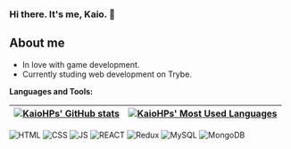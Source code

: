 ### Hi there. It's me, Kaio. 👋

## About me

- In love with game development.
- Currently studing web development on Trybe.

**Languages and Tools:** 

| <a href="https://github.com/anuraghazra/github-readme-stats"><img align="center" src="https://github-readme-stats.vercel.app/api?username=KaioHPs&show_icons=true&include_all_commits=true&theme=gotham&hide_border=true&bg_color=20232A" alt="KaioHPs' GitHub stats" /></a> | <a href="https://github.com/anuraghazra/github-readme-stats"><img align="center" src="https://github-readme-stats.vercel.app/api/top-langs/?username=KaioHPs&layout=compact&theme=gotham&hide_border=true&bg_color=20232A" alt="KaioHPs' Most Used Languages" /></a> |
| ------------- | ------------- |

![HTML](https://img.shields.io/badge/HTML5-20232A?style=for-the-badge&logo=html5&logoColor=f16528)
![CSS](https://img.shields.io/badge/CSS3-20232A?style=for-the-badge&logo=css3&logoColor=33a8dd)
![JS](https://img.shields.io/badge/JavaScript-20232A?style=for-the-badge&logo=javascript&logoColor=F7DF1E)
![REACT](https://img.shields.io/badge/React-20232A?style=for-the-badge&logo=react&logoColor=61DAFB)
![Redux](https://img.shields.io/badge/Redux-20232A?style=for-the-badge&logo=redux&logoColor=794dc1)
![MySQL](https://img.shields.io/badge/MySQL-20232A?style=for-the-badge&logo=mysql&logoColor=white)
![MongoDB](	https://img.shields.io/badge/MongoDB-20232A?style=for-the-badge&logo=mongodb&logoColor=4eb13d)

<!--
**KaioHPs/KaioHPs** is a ✨ _special_ ✨ repository because its `README.md` (this file) appears on your GitHub profile.

Here are some ideas to get you started:

- 🔭 I’m currently working on ...
- 🌱 I’m currently learning ...
- 👯 I’m looking to collaborate on ...
- 🤔 I’m looking for help with ...
- 💬 Ask me about ...
- 📫 How to reach me: ...
- 😄 Pronouns: ...
- ⚡ Fun fact: ...
-->
